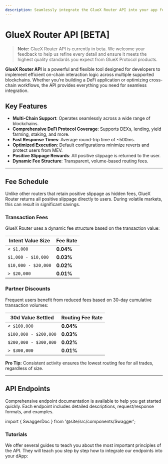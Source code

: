 ```yaml
---
description: Seamlessly integrate the GlueX Router API into your app for efficient and optimized on-chain interactions.
---
```


# GlueX Router API [BETA]

> **Note:** GlueX Router API is currently in beta. We welcome your feedback to help us refine every detail and ensure it meets the highest quality standards you expect from GlueX Protocol products.

**GlueX Router API** is a powerful and flexible tool designed for developers to implement efficient on-chain interaction logic across multiple supported blockchains. Whether you’re building a DeFi application or optimizing cross-chain workflows, the API provides everything you need for seamless integration.

## Key Features

- **Multi-Chain Support**: Operates seamlessly across a wide range of blockchains.
- **Comprehensive DeFi Protocol Coverage**: Supports DEXs, lending, yield farming, staking, and more.
- **Fast Response Times**: Average round-trip time of ~500ms.
- **Optimized Execution**: Default configurations minimize reverts and protect users from MEV.
- **Positive Slippage Rewards**: All positive slippage is returned to the user.
- **Dynamic Fee Structure**: Transparent, volume-based routing fees.

---

## Fee Schedule

Unlike other routers that retain positive slippage as hidden fees, GlueX Router returns all positive slippage directly to users. During volatile markets, this can result in significant savings.

### Transaction Fees
GlueX Router uses a dynamic fee structure based on the transaction value:

| **Intent Value Size**       | **Fee Rate** |
|-----------------------------|--------------|
| `< $1,000`                  | **0.04%**    |
| `$1,000 - $10,000`          | **0.03%**    |
| `$10,000 - $20,000`         | **0.02%**    |
| `> $20,000`                 | **0.01%**    |

### Partner Discounts
Frequent users benefit from reduced fees based on 30-day cumulative transaction volumes:

| **30d Value Settled**        | **Routing Fee Rate** |
|------------------------------|----------------------|
| `< $100,000`                | **0.04%**           |
| `$100,000 - $200,000`       | **0.03%**           |
| `$200,000 - $300,000`       | **0.02%**           |
| `> $300,000`                | **0.01%**           |

**Pro Tip:** Consistent activity ensures the lowest routing fee for all trades, regardless of size.

---

## API Endpoints

Comprehensive endpoint documentation is available to help you get started quickly. Each endpoint includes detailed descriptions, request/response formats, and examples.

import { SwaggerDoc } from '@site/src/components/Swagger';

<SwaggerDoc url="https://raw.githubusercontent.com/gluexprotocol/gluex-openapis/main/router-api/openapi.json" />

### Tutorials

We offer several guides to teach you about the most important principles of the API. They will teach you step by step
how to integrate our endpoints into your dApp:
